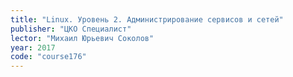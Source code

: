 ```yaml
---
title: "Linux. Уровень 2. Администрирование сервисов и сетей"
publisher: "ЦКО Специалист"
lector: "Михаил Юрьевич Соколов"
year: 2017
code: "course176"
---
```


